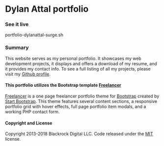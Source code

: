 # Dylan Attal portfolio

### See it live

portfolio-dylanattal-surge.sh

### Summary

This website serves as my personal portfolio. It showcases my web development projects, it displays and offers a download of my resume, and it provides my contact info. To see a full listing of all my projects, please visit my [Github profile](https://github.com/DylanAttal).

#### This portfolio utilizes the Bootstrap template [Freelancer](https://startbootstrap.com/template-overviews/freelancer/)

[Freelancer](http://startbootstrap.com/template-overviews/freelancer/) is a one page freelancer portfolio theme for [Bootstrap](http://getbootstrap.com/) created by [Start Bootstrap](http://startbootstrap.com/). This theme features several content sections, a responsive portfolio grid with hover effects, full page portfolio item modals, and a working PHP contact form.

#### Copyright and License

Copyright 2013-2018 Blackrock Digital LLC. Code released under the [MIT](https://github.com/BlackrockDigital/startbootstrap-freelancer/blob/gh-pages/LICENSE) license.
